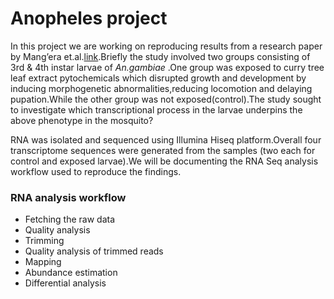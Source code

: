 # Anopheles project
In this project we are working on reproducing results from a research paper by Mang’era et.al.[link](https://parasitesandvectors.biomedcentral.com/articles/10.1186/s13071-020-04505-4).Briefly the study involved two groups consisting of 3rd & 4th instar larvae of *An.gambiae* .One group was exposed to curry tree leaf extract pytochemicals which disrupted  growth and development by inducing morphogenetic abnormalities,reducing locomotion and delaying pupation.While the other group was not exposed(control).The study sought to investigate which transcriptional process in the larvae underpins the above phenotype in the mosquito?

RNA was isolated and sequenced using Illumina Hiseq platform.Overall four transcriptome sequences were generated from the samples (two each for control and exposed larvae).We will be documenting the RNA Seq analysis workflow used to reproduce the findings.

### RNA analysis workflow 
* Fetching the raw data
* Quality analysis
* Trimming 
* Quality analysis of trimmed reads
* Mapping 
* Abundance estimation
* Differential analysis

